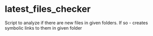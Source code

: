 # latest_files_checker

Script to analyze if there are new files in given folders. If so - creates symbolic links to them in given folder
